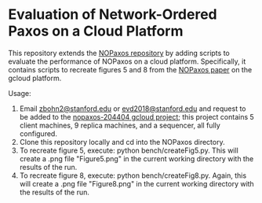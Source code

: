 # Evaluation of Network-Ordered Paxos on a Cloud Platform

This repository extends the [NOPaxos repository](https://github.com/UWSysLab/NOPaxos) by adding scripts to evaluate the performance of NOPaxos on a cloud platform. Specifically, it contains scripts to recreate figures 5 and 8 from the [NOPaxos paper](http://homes.cs.washington.edu/~lijl/papers/nopaxos-osdi16.pdf) on the gcloud platform.

Usage:
1. Email zbohn2@stanford.edu or evd2018@stanford.edu and request to be added to the [nopaxos-204404 gcloud project](https://console.cloud.google.com/compute/instances?project=nopaxos-204404); this project contains 5 client machines, 9 replica machines, and a sequencer, all fully configured. 
2. Clone this repository locally and cd into the NOPaxos directory.
3. To recreate figure 5, execute: python bench/createFig5.py. This will create a .png file "Figure5.png" in the current working directory with the results of the run.
4. To recreate figure 8, execute: python bench/createFig8.py. Again, this will create a .png file "Figure8.png" in the current working directory with the results of the run. 


